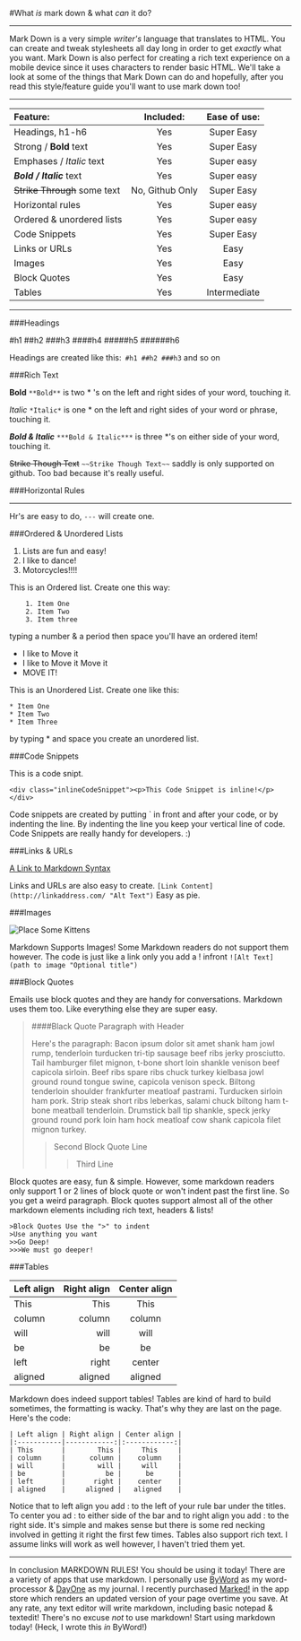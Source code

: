 #What *is* mark down & what *can* it do?

---

Mark Down is a very simple *writer's* language that translates to HTML. You can create and tweak stylesheets all day long in order to get *exactly* what you want. Mark Down is also perfect for creating a rich text experience on a mobile device since it uses characters to render basic HTML. We'll take a look at some of the things that Mark Down can do and hopefully, after you read this style/feature guide you'll want to use mark down too!

---

| **Feature:** | **Included:** | **Ease of use:** |
|:--------------|:---------------:|:------------------:|
| Headings, h1-h6       |        Yes |     Super Easy     |
| Strong / **Bold** text       |        Yes |     Super Easy     |
| Emphases / *Italic* text    | Yes | Super easy |
| ***Bold / Italic*** text   | Yes | Super easy |
| ~~Strike Through~~ some text | No, Github Only | Super Easy|
| Horizontal rules    | Yes | Super easy |
| Ordered & unordered lists | Yes | Super easy |
| Code Snippets | Yes | Super Easy |
| Links or URLs    | Yes |  Easy |
| Images    | Yes | Easy |
| Block Quotes | Yes | Easy |
| Tables | Yes | Intermediate | 


---

###Headings

#h1
##h2
###h3
####h4
#####h5
######h6

Headings are created like this:` #h1 ##h2 ###h3` and so on

###Rich Text

**Bold** `**Bold**` is two * 's on the left and right sides of your word, touching it.

*Italic* `*Italic*` is one * on the left and right sides of your word or phrase, touching it.

***Bold & Italic*** `***Bold & Italic***` is three *'s on either side of your word, touching it.

~~Strike Though Text~~ `~~Strike Though Text~~` saddly is only supported on github. Too bad because it's really useful.

###Horizontal Rules

---

Hr's are easy to do, `---` will create one.

###Ordered & Unordered Lists

1. Lists are fun and easy!
2. I like to dance!
3. Motorcycles!!!!

This is an Ordered list. Create one this way:

	 	1. Item One
		2. Item Two
		3. Item three  
		
typing a number & a period then space you'll have an ordered item! 

* I like to Move it
* I like to Move it Move it
* MOVE IT!

This is an Unordered List. Create one like this:

	* Item One 
	* Item Two 
	* Item Three
 
 by typing * and space you create an unordered list.

###Code Snippets 
		<div class="codeSnippet">
			<p>This is a code snipt.</p>
		</div>
	
`<div class="inlineCodeSnippet"><p>This Code Snippet is inline!</p></div>`
	
Code snippets are created by putting ` in front and after your code, or by indenting the line. By indenting the line you keep your vertical line of code. Code Snippets are really handy for developers. :)
	
###Links & URLs
	
[A Link to Markdown Syntax](http://daringfireball.net/projects/markdown/syntax#p/ "MarkDown!")
	
Links and URLs are also easy to create. `[Link Content](http://linkaddress.com/ "Alt Text")` Easy as pie.

###Images

![Place Some Kittens](http://placekitten.com/g/200/300 "Kittens Rule!")

Markdown Supports Images! Some Markdown readers do not support them however. 
The code is just like a link only you add a ! infront `![Alt Text](path to image "Optional title")`

###Block Quotes

Emails use block quotes and they are handy for conversations. Markdown uses them too. Like everything else they are super easy. 

>
>####Black Quote Paragraph with Header
>
>Here's the paragraph: Bacon ipsum dolor sit amet shank ham jowl rump, tenderloin turducken tri-tip sausage beef ribs jerky prosciutto. Tail hamburger filet mignon, t-bone short loin shankle venison beef capicola sirloin. Beef ribs spare ribs chuck turkey kielbasa jowl ground round tongue swine, capicola venison speck. Biltong tenderloin shoulder frankfurter meatloaf pastrami. Turducken sirloin ham pork. Strip steak short ribs leberkas, salami chuck biltong ham t-bone meatball tenderloin. Drumstick ball tip shankle, speck jerky ground round pork loin ham hock meatloaf cow shank capicola filet mignon turkey.
>
>>Second Block Quote Line
>>>Third Line
>

Block quotes are easy, fun & simple. However, some markdown readers only support 1 or 2 lines of block quote or won't indent past the first line. So you get a weird paragraph. Block quotes support almost all of the other markdown elements including rich text, headers & lists!

	>Block Quotes Use the ">" to indent
	>Use anything you want
	>>Go Deep!
	>>>We must go deeper!
	
###Tables

| Left align | Right align | Center align |
|:-----------|------------:|:------------:|
| This       |        This |     This     |
| column     |      column |    column    |
| will       |        will |     will     |
| be         |          be |      be      |
| left       |       right |    center    |
| aligned    |     aligned |   aligned    |

Markdown does indeed support tables! Tables are kind of hard to build sometimes, the formatting is wacky. That's why they are last on the page. Here's the code:

	| Left align | Right align | Center align |
	|:-----------|------------:|:------------:|
	| This       |        This |     This     |
	| column     |      column |    column    |
	| will       |        will |     will     |
	| be         |          be |      be      |
	| left       |       right |    center    |
	| aligned    |     aligned |   aligned    |

Notice that to left align you add : to the left of your rule bar under the titles. To center you ad : to either side of the bar and to right align you add : to the right side. It's simple and makes sense but there is some red necking involved in getting it right the first few times. Tables also support rich text. I assume links will work as well however, I haven't tried them yet. 

---

In conclusion MARKDOWN RULES! You should be using it today! There are a variety of apps that use markdown. I personally use [ByWord](http://bywordapp.com/ "ByWord") as my word-processor & [DayOne](http://dayoneapp.com/ "DayOne") as my journal. I recently purchased [Marked!](http://markedapp.com/ "Marked") in the app store which renders an updated version of your page overtime you save. At any rate, any text editor will write markdown, including basic notepad & textedit! There's no excuse *not* to use markdown! Start using markdown today! (Heck, I wrote this *in* ByWord!)





